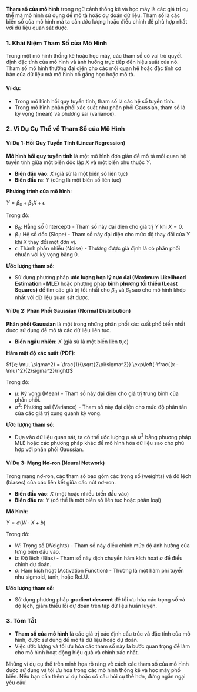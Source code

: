 
**Tham số của mô hình** trong ngữ cảnh thống kê và học máy là các giá trị cụ thể mà mô hình sử dụng để mô tả hoặc dự đoán dữ liệu. Tham số là các biến số của mô hình mà ta cần ước lượng hoặc điều chỉnh để phù hợp nhất với dữ liệu quan sát được.

### 1. **Khái Niệm Tham Số của Mô Hình**

Trong một mô hình thống kê hoặc học máy, các tham số có vai trò quyết định đặc tính của mô hình và ảnh hưởng trực tiếp đến hiệu suất của nó. Tham số mô hình thường đại diện cho các mối quan hệ hoặc đặc tính cơ bản của dữ liệu mà mô hình cố gắng học hoặc mô tả.

#### **Ví dụ:**
- Trong mô hình hồi quy tuyến tính, tham số là các hệ số tuyến tính.
- Trong mô hình phân phối xác suất như phân phối Gaussian, tham số là kỳ vọng (mean) và phương sai (variance).

### 2. **Ví Dụ Cụ Thể về Tham Số của Mô Hình**

#### **Ví Dụ 1: Hồi Quy Tuyến Tính (Linear Regression)**

**Mô hình hồi quy tuyến tính** là một mô hình đơn giản để mô tả mối quan hệ tuyến tính giữa một biến độc lập $X$ và một biến phụ thuộc $Y$.

- **Biến đầu vào**: $X$ (giả sử là một biến số liên tục)
- **Biến đầu ra**: $Y$ (cũng là một biến số liên tục)

**Phương trình của mô hình**:

$Y = \beta_0 + \beta_1 X + \epsilon$

Trong đó:
- $\beta_0$: Hằng số (Intercept) - Tham số này đại diện cho giá trị $Y$ khi $X = 0$.
- $\beta_1$: Hệ số dốc (Slope) - Tham số này đại diện cho mức độ thay đổi của $Y$ khi $X$ thay đổi một đơn vị.
- $\epsilon$: Thành phần nhiễu (Noise) - Thường được giả định là có phân phối chuẩn với kỳ vọng bằng 0.

**Ước lượng tham số**:
- Sử dụng phương pháp **ước lượng hợp lý cực đại (Maximum Likelihood Estimation - MLE)** hoặc phương pháp **bình phương tối thiểu (Least Squares)** để tìm các giá trị tốt nhất cho $\beta_0$ và $\beta_1$ sao cho mô hình khớp nhất với dữ liệu quan sát được.

#### **Ví Dụ 2: Phân Phối Gaussian (Normal Distribution)**

**Phân phối Gaussian** là một trong những phân phối xác suất phổ biến nhất được sử dụng để mô tả các dữ liệu liên tục.

- **Biến ngẫu nhiên**: $X$ (giả sử là một biến liên tục)

**Hàm mật độ xác suất (PDF)**:

$f(x; \mu, \sigma^2) = \frac{1}{\sqrt{2\pi\sigma^2}} \exp\left(-\frac{(x - \mu)^2}{2\sigma^2}\right)$

Trong đó:
- $\mu$: Kỳ vọng (Mean) - Tham số này đại diện cho giá trị trung bình của phân phối.
- $\sigma^2$: Phương sai (Variance) - Tham số này đại diện cho mức độ phân tán của các giá trị xung quanh kỳ vọng.

**Ước lượng tham số**:
- Dựa vào dữ liệu quan sát, ta có thể ước lượng $\mu$ và $\sigma^2$ bằng phương pháp MLE hoặc các phương pháp khác để mô hình hóa dữ liệu sao cho phù hợp với phân phối Gaussian.

#### **Ví Dụ 3: Mạng Nơ-ron (Neural Network)**

Trong mạng nơ-ron, các tham số bao gồm các trọng số (weights) và độ lệch (biases) của các liên kết giữa các nút nơ-ron.

- **Biến đầu vào**: $X$ (một hoặc nhiều biến đầu vào)
- **Biến đầu ra**: $Y$ (có thể là một biến số liên tục hoặc phân loại)

**Mô hình**:

$Y = \sigma(W \cdot X + b)$

Trong đó:
- $W$: Trọng số (Weights) - Tham số này điều chỉnh mức độ ảnh hưởng của từng biến đầu vào.
- $b$: Độ lệch (Bias) - Tham số này dịch chuyển hàm kích hoạt $\sigma$ để điều chỉnh dự đoán.
- $\sigma$: Hàm kích hoạt (Activation Function) - Thường là một hàm phi tuyến như sigmoid, tanh, hoặc ReLU.

**Ước lượng tham số**:
- Sử dụng phương pháp **gradient descent** để tối ưu hóa các trọng số và độ lệch, giảm thiểu lỗi dự đoán trên tập dữ liệu huấn luyện.

### 3. **Tóm Tắt**

- **Tham số của mô hình** là các giá trị xác định cấu trúc và đặc tính của mô hình, được sử dụng để mô tả dữ liệu hoặc dự đoán.
- Việc ước lượng và tối ưu hóa các tham số này là bước quan trọng để làm cho mô hình hoạt động hiệu quả và chính xác nhất.

Những ví dụ cụ thể trên minh họa rõ ràng về cách các tham số của mô hình được sử dụng và tối ưu hóa trong các mô hình thống kê và học máy phổ biến. Nếu bạn cần thêm ví dụ hoặc có câu hỏi cụ thể hơn, đừng ngần ngại yêu cầu!